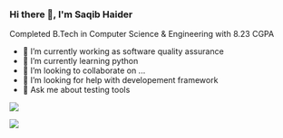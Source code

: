 ### Hi there 👋, I'm Saqib Haider
Completed B.Tech in Computer Science & Engineering with 8.23 CGPA

- 🔭 I’m currently working as software quality assurance
- 🌱 I’m currently learning python
- 👯 I’m looking to collaborate on ...
- 🤔 I’m looking for help with developement framework
- 💬 Ask me about testing tools

<a href="https://www.linkedin.com/in/saqib-haider-aa024512b/" rel="nofollow"><img src="https://img.shields.io/badge/LinkedIn-0077B5?style=for-the-badge&logo=linkedin&logoColor=white"/>


<a href="https://www.hackerrank.com/saqibhaider567" rel="nofollow"><img src="https://img.shields.io/badge/-Hackerrank-2EC866?style=for-the-badge&logo=HackerRank&logoColor=white"/>
<!--
**Saqib-Haider/Saqib-Haider** is a ✨ _special_ ✨ repository because its `README.md` (this file) appears on your GitHub profile.

Here are some ideas to get you started:


-->


